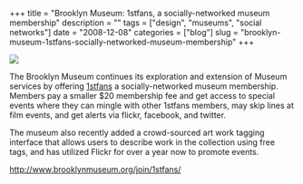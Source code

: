+++
title = "Brooklyn Museum: 1stfans, a socially-networked museum membership"
description = ""
tags = ["design", "museums", "social networks"]
date = "2008-12-08"
categories = ["blog"]
slug = "brooklyn-museum-1stfans-socially-networked-museum-membership"
+++



  <div class="notebook-screenshot"><a href="http://www.brooklynmuseum.org/join/1stfans/"><img src="http://media.konigi.com/notebook/bma-1stfans.jpg" class="notebook-image" /></a></div><p>The Brooklyn Museum continues its exploration and extension of Museum services by offering <a href="http://www.brooklynmuseum.org/join/1stfans/">1stfans</a> a socially-networked museum membership. Members pay a smaller $20 membership fee and get access to special events where they can mingle with other 1stfans members, may skip lines at film events, and get alerts via flickr, facebook, and twitter. </p>
<p>The museum also recently added a crowd-sourced art work tagging interface that allows users to describe work in the collection using free tags, and has utilized Flickr for over a year now to promote events. </p>
    
  <a href="http://www.brooklynmuseum.org/join/1stfans/">http://www.brooklynmuseum.org/join/1stfans/</a>
